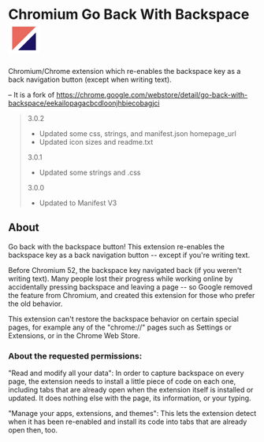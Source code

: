 # Chromium Go Back With Backspace <img src="https://raw.githubusercontent.com/Alex313031/Chromium-Backspace/main/logo.png" width="64"></img>

Chromium/Chrome extension which re-enables the backspace key as a back navigation button (except when writing text).

 &ndash; It is a fork of https://chrome.google.com/webstore/detail/go-back-with-backspace/eekailopagacbcdloonjhbiecobagjci

> 3.0.2
> - Updated some css, strings, and manifest.json homepage_url
> - Updated icon sizes and readme.txt
> 
> 3.0.1
> - Updated some strings and .css
> 
> 3.0.0
> - Updated to Manifest V3

## About

Go back with the backspace button! This extension re-enables the backspace key as a back navigation button -- except if you're writing text.

Before Chromium 52, the backspace key navigated back (if you weren't writing text). Many people lost their progress while working online by accidentally
pressing backspace and leaving a page -- so Google removed the feature from Chromium, and created this extension for those who prefer the old behavior.

This extension can't restore the backspace behavior on certain special pages, for example any of the "chrome://" pages such as Settings or Extensions, or in the Chrome Web Store.

### About the requested permissions:

"Read and modify all your data": In order to capture backspace on every page, 
the extension needs to install a little piece of code on each one, including 
tabs that are already open when the extension itself is installed or updated. 
It does nothing else with the page, its information, or your typing.

"Manage your apps, extensions, and themes": This lets the extension detect when it has been re-enabled and install its code into tabs that are already open then, too.
